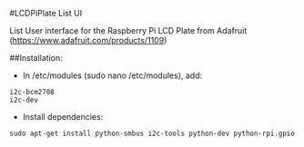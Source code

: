 #LCDPiPlate List UI

List User interface for the Raspberry Pi LCD Plate from Adafruit (https://www.adafruit.com/products/1109)

##Installation:

- In /etc/modules (sudo nano /etc/modules), add:
```
i2c-bcm2708 
i2c-dev
```

- Install dependencies:
```
sudo apt-get install python-smbus i2c-tools python-dev python-rpi.gpio
```
